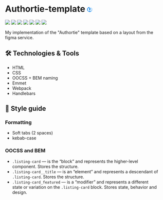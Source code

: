 
# Authortie-template <img src="./src/img/favicon/favicon-16x16.png" alt="Logo of the project">

![](https://img.shields.io/badge/Code-HTML5-%23E34F26?style=flat&logo=html5)
![](https://img.shields.io/badge/Code-CSS3-%231572B6?style=flat&logo=css3)
![](https://img.shields.io/badge/Tools-Figma-%23F24E1E?style=flat&logo=figma)
![](https://img.shields.io/badge/Tools-npm-%23CB3837?style=flat&logo=npm)
![](https://img.shields.io/badge/Tools-Node.js-%23339933?style=flat&logo=node.js)
![](https://img.shields.io/badge/Tools-webpack.js-%238DD6F9?style=flat&logo=webpack)
![](https://img.shields.io/badge/Tools-Handlebars.js-%23000000?style=flat&logo=handlebarsdotjs)

My implementation of the "Authortie" template based on a layout from the figma service.

## 🛠️ Technologies & Tools

* HTML
* CSS
* OOCSS + BEM naming
* Emmet
* Webpack
* Handlebars

## 📖	Style guide

### Formatting

* Soft tabs (2 spaces)
* kebab-case

### OOCSS and BEM

* `.listing-card` — is the “block” and represents the higher-level component. Stores the structure.
* `.listing-card__title` — is an “element” and represents a descendant of `.listing-card`. Stores the structure.
* `.listing-card_featured` — is a “modifier” and represents a different state or variation on the `.listing-card` block. Stores state, behavior and design.